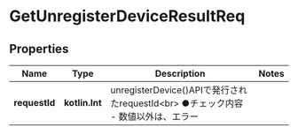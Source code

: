 
# GetUnregisterDeviceResultReq

## Properties
Name | Type | Description | Notes
------------ | ------------- | ------------- | -------------
**requestId** | **kotlin.Int** | unregisterDevice()APIで発行されたrequestId&lt;br&gt; ●チェック内容   - 数値以外は、エラー | 



